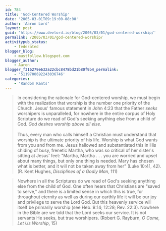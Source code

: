 ```yaml
---
id: 784
title: 'God-Centered Worship'
date: '2005-03-01T09:19:00-08:00'
author: 'Aaron Lord'
layout: post
guid: 'https://www.devlord.io/blog/2005/03/01/god-centered-worship/'
permalink: /2005/03/01/god-centered-worship/
activitypub_status:
    - federated
blogger_blog:
    - mustfollow.blogspot.com
blogger_author:
    - Aaron
blogger_f316279e632a22cbc8478bd21b80f9b4_permalink:
    - '5119700692243036746'
categories:
    - 'Random Rants'
---
```


<blockquote>In considering the rationale for God-centered worship, we must begin with the realization that worship is the number one priority of the Church.  Jesus' famous statement in John 4:23 that the Father <i>seeks</i> worshipers is unparalleled, for nowhere in the entire corpus of Holy Scripture do we read of God's seeking anything else from a child of God.  <i>God desires worship above all else.</i><br /><br />Thus, every man who calls himself a Christian must understand that worship is the ultimate priority of his life.  Worship is what God wants from you and from me.  Jesus hallowed and substantiated this in His chiding of busy, frenetic Martha, who was so critical of her sister's sitting at Jesus' feet: "Martha, Martha . . . you are worried and upset about many things, but only one thing is needed.  Mary has chosen what is better, and it will not be taken away from her" (Luke 10:41, 42). (R. Kent Hughes, <i>Disciplines of a Godly Man</i>, 111)</blockquote><blockquote>Nowhere in all the Scriptures do we read of God's seeking anything else from the child of God.  One often hears that Christians are "saved to serve," and there is a limited sense in which this is true, for throughout eternity as well as during our earthly life it will be our joy and privilege to serve the Lord God.  But this heavenly service will itself be primarily worship (see Heb. 9:14; 12:28; Rev. 22:3).  Nowhere in the Bible are we told that the Lord seeks our service.  It is not servants He seeks, but true worshipers. (Robert G. Rayburn, <i>O Come, Let Us Worship</i>, 15)</blockquote><div class="blogger-post-footer"><img width='1' height='1' src='' alt='' /></div>